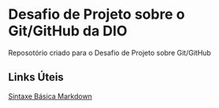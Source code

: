 # Desafio de Projeto sobre o Git/GitHub da DIO
Reposotório criado para o Desafio de Projeto sobre Git/GitHub

## Links Úteis
[Sintaxe Básica Markdown](https://www.markdownguide.org/basic-syntax/)
